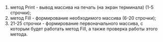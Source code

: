 1. метод Print - вывод массива на печать (на экран терминала) (1-5 строчки);
2. метод Fill - формирование необходимого массива (6-20 строчки);
3. 21-25 строчки - формирование первоначального массива, с которым будет работать метод Fill, а также проверка работы этого метода.
